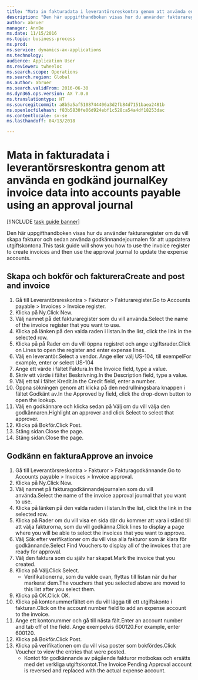 ```yaml
--- 
title: "Mata in fakturadata i leverantörsreskontra genom att använda en godkänd journal"
description: "Den här uppgifthandboken visas hur du använder fakturaregister om du vill skapa fakturor och sedan använda godkännandejournalen för att uppdatera utgiftskontona."
author: abruer
manager: AnnBe
ms.date: 11/15/2016
ms.topic: business-process
ms.prod: 
ms.service: dynamics-ax-applications
ms.technology: 
audience: Application User
ms.reviewer: twheeloc
ms.search.scope: Operations
ms.search.region: Global
ms.author: abruer
ms.search.validFrom: 2016-06-30
ms.dyn365.ops.version: AX 7.0.0
ms.translationtype: HT
ms.sourcegitcommit: a8b5a5af5108744406a3d2fb84d7151baea2481b
ms.openlocfilehash: f83b5830fe06d924ebf1c528ca54a4df18253dac
ms.contentlocale: sv-se
ms.lasthandoff: 04/13/2018

---
```

# <a name="key-invoice-data-into-accounts-payable-using-an-approval-journal"></a><span data-ttu-id="5a803-103">Mata in fakturadata i leverantörsreskontra genom att använda en godkänd journal</span><span class="sxs-lookup"><span data-stu-id="5a803-103">Key invoice data into accounts payable using an approval journal</span></span>

[!INCLUDE [task guide banner](../../includes/task-guide-banner.md)]

<span data-ttu-id="5a803-104">Den här uppgifthandboken visas hur du använder fakturaregister om du vill skapa fakturor och sedan använda godkännandejournalen för att uppdatera utgiftskontona.</span><span class="sxs-lookup"><span data-stu-id="5a803-104">This task guide will show you how to use the invoice register to create invoices and then use the approval journal to update the expense accounts.</span></span>


## <a name="create-and-post-and-invoice"></a><span data-ttu-id="5a803-105">Skapa och bokför och fakturera</span><span class="sxs-lookup"><span data-stu-id="5a803-105">Create and post and invoice</span></span>
1. <span data-ttu-id="5a803-106">Gå till Leverantörsreskontra > Fakturor > Fakturaregister.</span><span class="sxs-lookup"><span data-stu-id="5a803-106">Go to Accounts payable > Invoices > Invoice register.</span></span>
2. <span data-ttu-id="5a803-107">Klicka på Ny.</span><span class="sxs-lookup"><span data-stu-id="5a803-107">Click New.</span></span>
3. <span data-ttu-id="5a803-108">Välj namnet på det fakturaregister som du vill använda.</span><span class="sxs-lookup"><span data-stu-id="5a803-108">Select the name of the invoice register that you want to use.</span></span>
4. <span data-ttu-id="5a803-109">Klicka på länken på den valda raden i listan.</span><span class="sxs-lookup"><span data-stu-id="5a803-109">In the list, click the link in the selected row.</span></span>
5. <span data-ttu-id="5a803-110">Klicka på på Rader om du vill öppna registret och ange utgiftsrader.</span><span class="sxs-lookup"><span data-stu-id="5a803-110">Click on Lines to open the register and enter expense lines.</span></span>
6. <span data-ttu-id="5a803-111">Välj en leverantör.</span><span class="sxs-lookup"><span data-stu-id="5a803-111">Select a vendor.</span></span> <span data-ttu-id="5a803-112">Ange eller välj US-104, till exempel</span><span class="sxs-lookup"><span data-stu-id="5a803-112">For example, enter or select US-104</span></span>
7. <span data-ttu-id="5a803-113">Ange ett värde i fältet Faktura.</span><span class="sxs-lookup"><span data-stu-id="5a803-113">In the Invoice field, type a value.</span></span>
8. <span data-ttu-id="5a803-114">Skriv ett värde i fältet Beskrivning.</span><span class="sxs-lookup"><span data-stu-id="5a803-114">In the Description field, type a value.</span></span>
9. <span data-ttu-id="5a803-115">Välj ett tal i fältet Kredit.</span><span class="sxs-lookup"><span data-stu-id="5a803-115">In the Credit field, enter a number.</span></span>
10. <span data-ttu-id="5a803-116">Öppna sökningen genom att klicka på den nedrullningsbara knappen i fältet Godkänt av.</span><span class="sxs-lookup"><span data-stu-id="5a803-116">In the Approved by field, click the drop-down button to open the lookup.</span></span>
11. <span data-ttu-id="5a803-117">Välj en godkännare och klicka sedan på Välj om du vill välja den godkännaren.</span><span class="sxs-lookup"><span data-stu-id="5a803-117">Highlight an approver and click Select to select that approver.</span></span>
12. <span data-ttu-id="5a803-118">Klicka på Bokför.</span><span class="sxs-lookup"><span data-stu-id="5a803-118">Click Post.</span></span>
13. <span data-ttu-id="5a803-119">Stäng sidan.</span><span class="sxs-lookup"><span data-stu-id="5a803-119">Close the page.</span></span>
14. <span data-ttu-id="5a803-120">Stäng sidan.</span><span class="sxs-lookup"><span data-stu-id="5a803-120">Close the page.</span></span>

## <a name="approve-an-invoice"></a><span data-ttu-id="5a803-121">Godkänn en faktura</span><span class="sxs-lookup"><span data-stu-id="5a803-121">Approve an invoice</span></span>
1. <span data-ttu-id="5a803-122">Gå till Leverantörsreskontra > Fakturor > Fakturagodkännande.</span><span class="sxs-lookup"><span data-stu-id="5a803-122">Go to Accounts payable > Invoices > Invoice approval.</span></span>
2. <span data-ttu-id="5a803-123">Klicka på Ny.</span><span class="sxs-lookup"><span data-stu-id="5a803-123">Click New.</span></span>
3. <span data-ttu-id="5a803-124">Välj namnet på fakturagodkännandejournalen som du vill använda.</span><span class="sxs-lookup"><span data-stu-id="5a803-124">Select the name of the invoice approval journal that you want to use.</span></span>
4. <span data-ttu-id="5a803-125">Klicka på länken på den valda raden i listan.</span><span class="sxs-lookup"><span data-stu-id="5a803-125">In the list, click the link in the selected row.</span></span>
5. <span data-ttu-id="5a803-126">Klicka på Rader om du vill visa en sida där du kommer att vara i stånd till att välja fakturorna, som du vill godkänna.</span><span class="sxs-lookup"><span data-stu-id="5a803-126">Click lines to display a page where you will be able to select the invoices that you want to approve.</span></span>
6. <span data-ttu-id="5a803-127">Välj Sök efter verifikationer om du vill visa alla fakturor som är klara för godkännande.</span><span class="sxs-lookup"><span data-stu-id="5a803-127">Select Find Vouchers to display all of the invoices that are ready for approval.</span></span>
7. <span data-ttu-id="5a803-128">Välj den faktura som du själv har skapat.</span><span class="sxs-lookup"><span data-stu-id="5a803-128">Mark the invoice that you created.</span></span>
8. <span data-ttu-id="5a803-129">Klicka på Välj.</span><span class="sxs-lookup"><span data-stu-id="5a803-129">Click Select.</span></span>
    * <span data-ttu-id="5a803-130">Verifikationerna, som du valde ovan, flyttas till listan när du har markerat dem.</span><span class="sxs-lookup"><span data-stu-id="5a803-130">The vouchers that you selected above are moved to this list after you select them.</span></span>  
9. <span data-ttu-id="5a803-131">Klicka på OK.</span><span class="sxs-lookup"><span data-stu-id="5a803-131">Click OK.</span></span>
10. <span data-ttu-id="5a803-132">Klicka på kontonummerfältet om du vill lägga till ett utgiftskonto i fakturan.</span><span class="sxs-lookup"><span data-stu-id="5a803-132">Click on the account number field to add an expense account to the invoice.</span></span>
11. <span data-ttu-id="5a803-133">Ange ett kontonummer och gå till nästa fält.</span><span class="sxs-lookup"><span data-stu-id="5a803-133">Enter an account number and tab off of the field.</span></span> <span data-ttu-id="5a803-134">Ange exempelvis 600120.</span><span class="sxs-lookup"><span data-stu-id="5a803-134">For example, enter 600120.</span></span>
12. <span data-ttu-id="5a803-135">Klicka på Bokför.</span><span class="sxs-lookup"><span data-stu-id="5a803-135">Click Post.</span></span>
13. <span data-ttu-id="5a803-136">Klicka på verifikationen om du vill visa poster som bokfördes.</span><span class="sxs-lookup"><span data-stu-id="5a803-136">Click Voucher to view the entries that were posted.</span></span>
    * <span data-ttu-id="5a803-137">Kontot för godkännande av pågående fakturor motbokas och ersätts med det verkliga utgiftskontot.</span><span class="sxs-lookup"><span data-stu-id="5a803-137">The Invoice Pending Approval account is reversed and replaced with the actual expense account.</span></span>  


